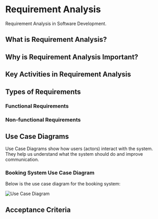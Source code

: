 # Requirement Analysis
Requirement Analysis in Software Development.

## What is Requirement Analysis?
## Why is Requirement Analysis Important?
## Key Activities in Requirement Analysis
## Types of Requirements
### Functional Requirements
### Non-functional Requirements

## Use Case Diagrams
Use Case Diagrams show how users (actors) interact with the system.  
They help us understand what the system should do and improve communication.


### Booking System Use Case Diagram
Below is the use case diagram for the booking system:

![Use Case Diagram](alx-booking-uc.png)

## Acceptance Criteria
